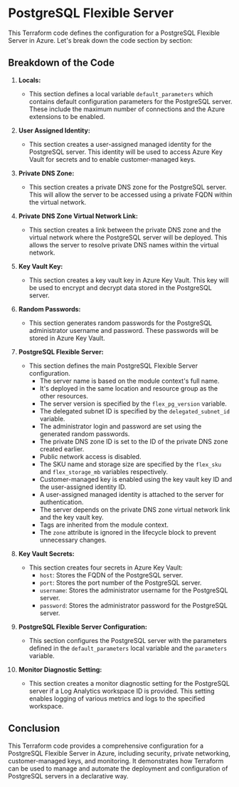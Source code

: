 # PostgreSQL Flexible Server

This Terraform code defines the configuration for a PostgreSQL Flexible Server in Azure. Let's break down the code section by section:

## Breakdown of the Code

1. **Locals:**
   - This section defines a local variable `default_parameters` which contains default configuration parameters for the PostgreSQL server. These include the maximum number of connections and the Azure extensions to be enabled.

2. **User Assigned Identity:**
   - This section creates a user-assigned managed identity for the PostgreSQL server. This identity will be used to access Azure Key Vault for secrets and to enable customer-managed keys.

3. **Private DNS Zone:**
   - This section creates a private DNS zone for the PostgreSQL server. This will allow the server to be accessed using a private FQDN within the virtual network.

4. **Private DNS Zone Virtual Network Link:**
   - This section creates a link between the private DNS zone and the virtual network where the PostgreSQL server will be deployed. This allows the server to resolve private DNS names within the virtual network.

5. **Key Vault Key:**
   - This section creates a key vault key in Azure Key Vault. This key will be used to encrypt and decrypt data stored in the PostgreSQL server.

6. **Random Passwords:**
   - This section generates random passwords for the PostgreSQL administrator username and password. These passwords will be stored in Azure Key Vault.

7. **PostgreSQL Flexible Server:**
   - This section defines the main PostgreSQL Flexible Server configuration.
     - The server name is based on the module context's full name.
     - It's deployed in the same location and resource group as the other resources.
     - The server version is specified by the `flex_pg_version` variable.
     - The delegated subnet ID is specified by the `delegated_subnet_id` variable.
     - The administrator login and password are set using the generated random passwords.
     - The private DNS zone ID is set to the ID of the private DNS zone created earlier.
     - Public network access is disabled.
     - The SKU name and storage size are specified by the `flex_sku` and `flex_storage_mb` variables respectively.
     - Customer-managed key is enabled using the key vault key ID and the user-assigned identity ID.
     - A user-assigned managed identity is attached to the server for authentication.
     - The server depends on the private DNS zone virtual network link and the key vault key.
     - Tags are inherited from the module context.
     - The `zone` attribute is ignored in the lifecycle block to prevent unnecessary changes.

8. **Key Vault Secrets:**
   - This section creates four secrets in Azure Key Vault:
     - `host`: Stores the FQDN of the PostgreSQL server.
     - `port`: Stores the port number of the PostgreSQL server.
     - `username`: Stores the administrator username for the PostgreSQL server.
     - `password`: Stores the administrator password for the PostgreSQL server.

9. **PostgreSQL Flexible Server Configuration:**
   - This section configures the PostgreSQL server with the parameters defined in the `default_parameters` local variable and the `parameters` variable.

10. **Monitor Diagnostic Setting:**
    - This section creates a monitor diagnostic setting for the PostgreSQL server if a Log Analytics workspace ID is provided. This setting enables logging of various metrics and logs to the specified workspace.


## Conclusion

This Terraform code provides a comprehensive configuration for a PostgreSQL Flexible Server in Azure, including security, private networking, customer-managed keys, and monitoring. It demonstrates how Terraform can be used to manage and automate the deployment and configuration of PostgreSQL servers in a declarative way.
